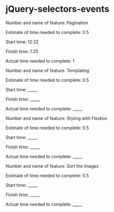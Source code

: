 # jQuery-selectors-events




Number and name of feature: Pagination

Estimate of time needed to complete: 0.5

Start time: 12:22

Finish time: 1:25

Actual time needed to complete: 1


Number and name of feature: Templating

Estimate of time needed to complete: 0.5

Start time: _____

Finish time: _____

Actual time needed to complete: _____


Number and name of feature: Styling with Flexbox

Estimate of time needed to complete: 0.5

Start time: _____

Finish time: _____

Actual time needed to complete: _____



Number and name of feature: Sort the images

Estimate of time needed to complete: 0.5

Start time: _____

Finish time: _____

Actual time needed to complete: _____